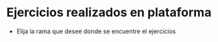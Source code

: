 # Ejercicios realizados en plataforma 
-   Elija la rama que desee donde se encuentre el ejercicios
